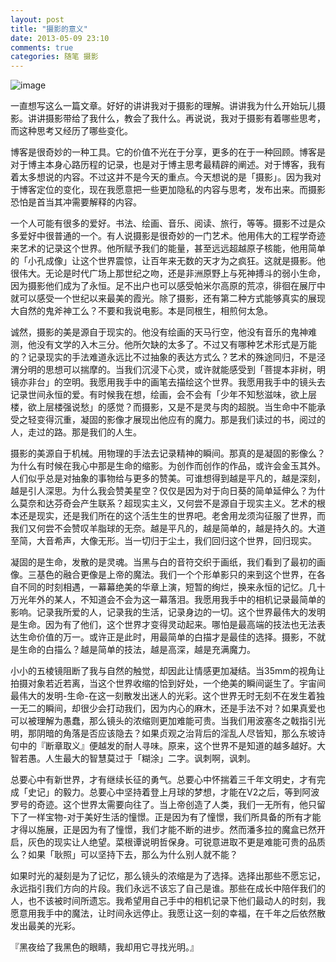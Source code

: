 ```yaml
---
layout: post
title: "摄影的意义"
date: 2013-05-09 23:10
comments: true
categories: 随笔 摄影
---
```

![image](http://m3.img.libdd.com/farm4/2013/0509/23/43B8AF6BEE06A0AAD5E96C6AB78CE2EB1615369E61BFF_500_167.jpg)

一直想写这么一篇文章。好好的讲讲我对于摄影的理解。讲讲我为什么开始玩儿摄影。讲讲摄影带给了我什么，教会了我什么。再说说，我对于摄影有着哪些思考，而这种思考又经历了哪些变化。

博客是很奇妙的一种工具。它的价值不光在于分享，更多的在于一种回顾。博客是对于博主本身心路历程的记录，也是对于博主思考最精辟的阐述。对于博客，我有着太多想说的内容。不过这并不是今天的重点。今天想说的是「摄影」。因为我对于博客定位的变化，现在我愿意把一些更加隐私的内容与思考，发布出来。而摄影恐怕是首当其冲需要解释的内容。

一个人可能有很多的爱好。书法、绘画、音乐、阅读、旅行，等等。摄影不过是众多爱好中很普通的一个。有人说摄影是很奇妙的一门艺术。他用伟大的工程学奇迹来艺术的记录这个世界。他所赋予我们的能量，甚至远远超越原子核能，他用简单的「小孔成像」让这个世界震惊，让百年来无数的天才为之疯狂。这就是摄影。他很伟大。无论是时代广场上那世纪之吻，还是非洲原野上与死神搏斗的弱小生命，因为摄影他们成为了永恒。足不出户也可以感受帕米尔高原的荒凉，徘徊在展厅中就可以感受一个世纪以来最美的霞光。除了摄影，还有第二种方式能够真实的展现大自然的鬼斧神工么？不要和我说电影。本是同根生，相煎何太急。

诚然，摄影的美是源自于现实的。他没有绘画的天马行空，他没有音乐的鬼神难测，他没有文学的入木三分。他所欠缺的太多了。不过又有哪种艺术形式是万能的？记录现实的手法难道永远比不过抽象的表达方式么？艺术的殊途同归，不是泾渭分明的思想可以揣摩的。当我们沉浸下心灵，或许就能感受到「菩提本非树，明镜亦非台」的空明。我愿用我手中的画笔去描绘这个世界。我愿用我手中的镜头去记录世间永恒的爱。有时候我在想，绘画，会不会有「少年不知愁滋味，欲上层楼，欲上层楼强说愁」的感觉？而摄影，又是不是灵与肉的超脱。当生命中不能承受之轻变得沉重，凝固的影像才展现出他应有的魔力。那是我们读过的书，阅过的人，走过的路。那是我们的人生。

摄影的美源自于机械。用物理的手法去记录精神的瞬间。那真的是凝固的影像么？为什么有时候在我心中那是生命的缩影。为创作而创作的作品，或许会金玉其外。人们似乎总是对抽象的事物给与更多的赞美。可谁想得到越是平凡的，越是深刻，越是引人深思。为什么我会赞美星空？仅仅是因为对于向日葵的简单延伸么？为什么莫奈和达芬奇会产生联系？超现实主义，又何尝不是源自于现实主义。艺术的根本还是现实，还是我们所在的这个活生生的世界吧。老舍用龙须沟征服了世界，而我们又何尝不会赞叹羊脂球的无奈。越是平凡的，越是简单的，越是持久的。大道至简，大音希声，大像无形。当一切归于尘土，我们回归这个世界，回归现实。

凝固的是生命，发散的是灵魂。当黑与白的音符交织于画纸，我们看到了最初的画像。三基色的融合更像是上帝的魔法。我们一个个形单影只的来到这个世界，在各自不同的时刻相遇，一幕幕绝美的华章上演，短暂的绚烂，换来永恒的记忆。几十万光年外的某人，不知道会不会为这一幕落泪。我愿用我手中的相机记录最简单的影响。记录我所爱的人，记录我的生活，记录身边的一切。这个世界最伟大的发明是生命。因为有了他们，这个世界才变得灵动起来。哪怕是最高端的技法也无法表达生命价值的万一。或许正是此时，用最简单的白描才是最佳的选择。摄影，不就是生命的白描么？越是简单的技法，越是高深，越是充满魔力。

小小的五棱镜阻断了我与自然的触觉，却因此让情感更加凝结。当35mm的视角让拍摄对象若近若离，当这个世界收缩的恰到好处，一个绝美的瞬间诞生了。宇宙间最伟大的发明-生命-在这一刻散发出迷人的光彩。这个世界无时无刻不在发生着独一无二的瞬间，却很少会打动我们，因为内心的麻木，还是手法不对？如果真爱也可以被理解为愚蠢，那么镜头的浓缩则更加难能可贵。当我们用波塞冬之戟指引光明，那阴暗的角落是否应该隐去？如果贞观之治背后的淫乱人尽皆知，那么东坡诗句中的『断章取义』便越发的耐人寻味。原来，这个世界不是知道的越多越好。大智若愚。人生最大的智慧莫过于「糊涂」二字。讽刺啊，讽刺。

总要心中有新世界，才有继续长征的勇气。总要心中怀揣着三千年文明史，才有完成「史记」的毅力。总要心中坚持着登上月球的梦想，才能在V2之后，等到阿波罗号的奇迹。这个世界太需要向往了。当上帝创造了人类，我们一无所有，他只留下了一样宝物-对于美好生活的憧憬。正是因为有了憧憬，我们所具备的所有才能才得以施展，正是因为有了憧憬，我们才能不断的进步。然而潘多拉的魔盒已然开启，灰色的现实让人绝望。菜根谭说明哲保身。可锐意进取不更是难能可贵的品质么？如果「耿照」可以坚持下去，那么为什么别人就不能？

如果时光的凝刻是为了记忆，那么镜头的浓缩是为了选择。选择出那些不愿忘记，永远指引我们方向的片段。我们永远不该忘了自己是谁。那些在成长中陪伴我们的人，也不该被时间所遗忘。我希望用自己手中的相机记录下他们最动人的时刻，我愿意用我手中的魔法，让时间永远停止。我愿让这一刻的幸福，在千年之后依然散发出最美的光彩。

『黑夜给了我黑色的眼睛，我却用它寻找光明。』